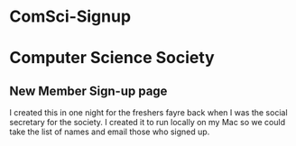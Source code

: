# ComSci-Signup

<h1>Computer Science Society</h1>
<h2>New Member Sign-up page</h2>

<p>I created this in one night for the freshers fayre back when I was the social secretary for the society. I created it
to run locally on my Mac so we could take the list of names and email those who signed up.</p>
